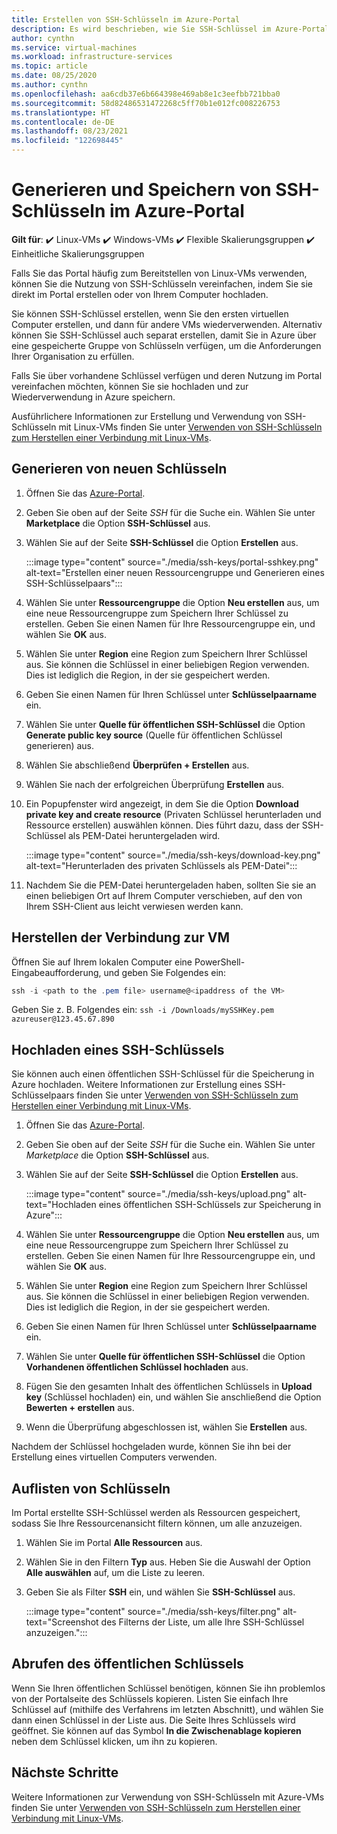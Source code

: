```yaml
---
title: Erstellen von SSH-Schlüsseln im Azure-Portal
description: Es wird beschrieben, wie Sie SSH-Schlüssel im Azure-Portal generieren und speichern, um für die Linux-VMs eine Verbindung herzustellen.
author: cynthn
ms.service: virtual-machines
ms.workload: infrastructure-services
ms.topic: article
ms.date: 08/25/2020
ms.author: cynthn
ms.openlocfilehash: aa6cdb37e6b664398e469ab8e1c3eefbb721bba0
ms.sourcegitcommit: 58d82486531472268c5ff70b1e012fc008226753
ms.translationtype: HT
ms.contentlocale: de-DE
ms.lasthandoff: 08/23/2021
ms.locfileid: "122698445"
---
```

# <a name="generate-and-store-ssh-keys-in-the-azure-portal"></a>Generieren und Speichern von SSH-Schlüsseln im Azure-Portal

**Gilt für**: :heavy_check_mark: Linux-VMs :heavy_check_mark: Windows-VMs :heavy_check_mark: Flexible Skalierungsgruppen :heavy_check_mark: Einheitliche Skalierungsgruppen

Falls Sie das Portal häufig zum Bereitstellen von Linux-VMs verwenden, können Sie die Nutzung von SSH-Schlüsseln vereinfachen, indem Sie sie direkt im Portal erstellen oder von Ihrem Computer hochladen.

Sie können SSH-Schlüssel erstellen, wenn Sie den ersten virtuellen Computer erstellen, und dann für andere VMs wiederverwenden. Alternativ können Sie SSH-Schlüssel auch separat erstellen, damit Sie in Azure über eine gespeicherte Gruppe von Schlüsseln verfügen, um die Anforderungen Ihrer Organisation zu erfüllen. 

Falls Sie über vorhandene Schlüssel verfügen und deren Nutzung im Portal vereinfachen möchten, können Sie sie hochladen und zur Wiederverwendung in Azure speichern.

Ausführlichere Informationen zur Erstellung und Verwendung von SSH-Schlüsseln mit Linux-VMs finden Sie unter [Verwenden von SSH-Schlüsseln zum Herstellen einer Verbindung mit Linux-VMs](./linux/ssh-from-windows.md).

## <a name="generate-new-keys"></a>Generieren von neuen Schlüsseln

1. Öffnen Sie das [Azure-Portal](https://portal.azure.com).

1. Geben Sie oben auf der Seite *SSH* für die Suche ein. Wählen Sie unter **Marketplace** die Option **SSH-Schlüssel** aus.

1. Wählen Sie auf der Seite **SSH-Schlüssel** die Option **Erstellen** aus.

   :::image type="content" source="./media/ssh-keys/portal-sshkey.png" alt-text="Erstellen einer neuen Ressourcengruppe und Generieren eines SSH-Schlüsselpaars":::

1. Wählen Sie unter **Ressourcengruppe** die Option **Neu erstellen** aus, um eine neue Ressourcengruppe zum Speichern Ihrer Schlüssel zu erstellen. Geben Sie einen Namen für Ihre Ressourcengruppe ein, und wählen Sie **OK** aus.

1. Wählen Sie unter **Region** eine Region zum Speichern Ihrer Schlüssel aus. Sie können die Schlüssel in einer beliebigen Region verwenden. Dies ist lediglich die Region, in der sie gespeichert werden.

1. Geben Sie einen Namen für Ihren Schlüssel unter **Schlüsselpaarname** ein.

1. Wählen Sie unter **Quelle für öffentlichen SSH-Schlüssel** die Option **Generate public key source** (Quelle für öffentlichen Schlüssel generieren) aus. 

1. Wählen Sie abschließend **Überprüfen + Erstellen** aus.

1. Wählen Sie nach der erfolgreichen Überprüfung **Erstellen** aus.

1. Ein Popupfenster wird angezeigt, in dem Sie die Option **Download private key and create resource** (Privaten Schlüssel herunterladen und Ressource erstellen) auswählen können. Dies führt dazu, dass der SSH-Schlüssel als PEM-Datei heruntergeladen wird.

   :::image type="content" source="./media/ssh-keys/download-key.png" alt-text="Herunterladen des privaten Schlüssels als PEM-Datei":::

1. Nachdem Sie die PEM-Datei heruntergeladen haben, sollten Sie sie an einen beliebigen Ort auf Ihrem Computer verschieben, auf den von Ihrem SSH-Client aus leicht verwiesen werden kann.


## <a name="connect-to-the-vm"></a>Herstellen der Verbindung zur VM

Öffnen Sie auf Ihrem lokalen Computer eine PowerShell-Eingabeaufforderung, und geben Sie Folgendes ein:

```powershell
ssh -i <path to the .pem file> username@<ipaddress of the VM>
```

Geben Sie z. B. Folgendes ein: `ssh -i /Downloads/mySSHKey.pem azureuser@123.45.67.890`


## <a name="upload-an-ssh-key"></a>Hochladen eines SSH-Schlüssels

Sie können auch einen öffentlichen SSH-Schlüssel für die Speicherung in Azure hochladen. Weitere Informationen zur Erstellung eines SSH-Schlüsselpaars finden Sie unter [Verwenden von SSH-Schlüsseln zum Herstellen einer Verbindung mit Linux-VMs](./linux/ssh-from-windows.md).

1. Öffnen Sie das [Azure-Portal](https://portal.azure.com).

1. Geben Sie oben auf der Seite *SSH* für die Suche ein. Wählen Sie unter *Marketplace* die Option **SSH-Schlüssel** aus.

1. Wählen Sie auf der Seite **SSH-Schlüssel** die Option **Erstellen** aus.

   :::image type="content" source="./media/ssh-keys/upload.png" alt-text="Hochladen eines öffentlichen SSH-Schlüssels zur Speicherung in Azure":::

1. Wählen Sie unter **Ressourcengruppe** die Option **Neu erstellen** aus, um eine neue Ressourcengruppe zum Speichern Ihrer Schlüssel zu erstellen. Geben Sie einen Namen für Ihre Ressourcengruppe ein, und wählen Sie **OK** aus.

1. Wählen Sie unter **Region** eine Region zum Speichern Ihrer Schlüssel aus. Sie können die Schlüssel in einer beliebigen Region verwenden. Dies ist lediglich die Region, in der sie gespeichert werden.

1. Geben Sie einen Namen für Ihren Schlüssel unter **Schlüsselpaarname** ein.

1. Wählen Sie unter **Quelle für öffentlichen SSH-Schlüssel** die Option **Vorhandenen öffentlichen Schlüssel hochladen** aus. 

1. Fügen Sie den gesamten Inhalt des öffentlichen Schlüssels in **Upload key** (Schlüssel hochladen) ein, und wählen Sie anschließend die Option **Bewerten + erstellen** aus.

1. Wenn die Überprüfung abgeschlossen ist, wählen Sie **Erstellen** aus. 

Nachdem der Schlüssel hochgeladen wurde, können Sie ihn bei der Erstellung eines virtuellen Computers verwenden.

## <a name="list-keys"></a>Auflisten von Schlüsseln

Im Portal erstellte SSH-Schlüssel werden als Ressourcen gespeichert, sodass Sie Ihre Ressourcenansicht filtern können, um alle anzuzeigen.

1. Wählen Sie im Portal **Alle Ressourcen** aus.
1. Wählen Sie in den Filtern **Typ** aus. Heben Sie die Auswahl der Option **Alle auswählen** auf, um die Liste zu leeren.
1. Geben Sie als Filter **SSH** ein, und wählen Sie **SSH-Schlüssel** aus.

   :::image type="content" source="./media/ssh-keys/filter.png" alt-text="Screenshot des Filterns der Liste, um alle Ihre SSH-Schlüssel anzuzeigen.":::

## <a name="get-the-public-key"></a>Abrufen des öffentlichen Schlüssels

Wenn Sie Ihren öffentlichen Schlüssel benötigen, können Sie ihn problemlos von der Portalseite des Schlüssels kopieren. Listen Sie einfach Ihre Schlüssel auf (mithilfe des Verfahrens im letzten Abschnitt), und wählen Sie dann einen Schlüssel in der Liste aus. Die Seite Ihres Schlüssels wird geöffnet. Sie können auf das Symbol **In die Zwischenablage kopieren** neben dem Schlüssel klicken, um ihn zu kopieren.

## <a name="next-steps"></a>Nächste Schritte

Weitere Informationen zur Verwendung von SSH-Schlüsseln mit Azure-VMs finden Sie unter [Verwenden von SSH-Schlüsseln zum Herstellen einer Verbindung mit Linux-VMs](./linux/ssh-from-windows.md).
